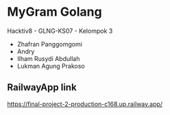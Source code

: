 # MyGram Golang
Hacktiv8 - GLNG-KS07 - Kelompok 3<br />
- Zhafran Panggomgomi
- Andry
- Ilham Rusydi Abdullah
- Lukman Agung Prakoso

## RailwayApp link
<!-- Insert Link Here -->
https://final-project-2-production-c168.up.railway.app/